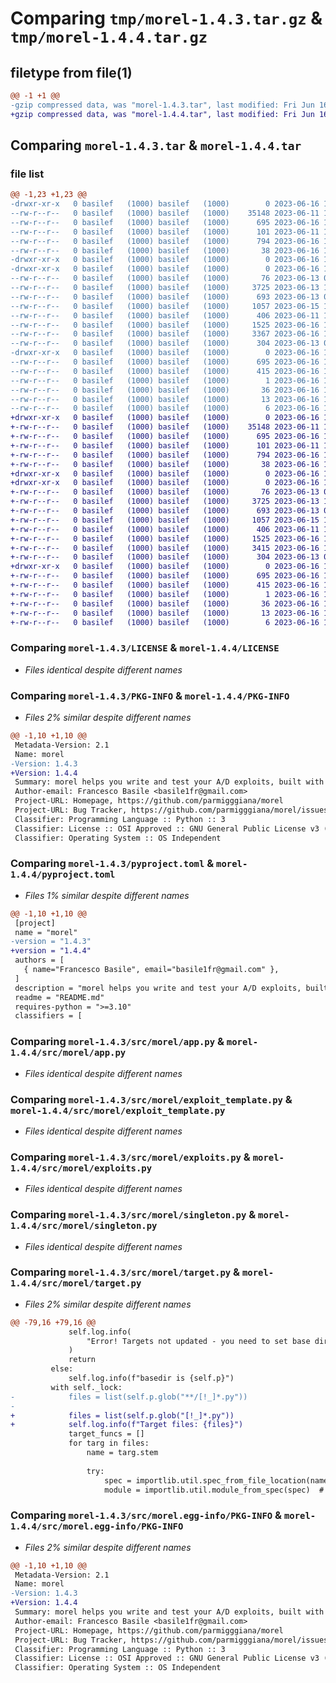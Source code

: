# Comparing `tmp/morel-1.4.3.tar.gz` & `tmp/morel-1.4.4.tar.gz`

## filetype from file(1)

```diff
@@ -1 +1 @@
-gzip compressed data, was "morel-1.4.3.tar", last modified: Fri Jun 16 19:39:30 2023, max compression
+gzip compressed data, was "morel-1.4.4.tar", last modified: Fri Jun 16 19:48:36 2023, max compression
```

## Comparing `morel-1.4.3.tar` & `morel-1.4.4.tar`

### file list

```diff
@@ -1,23 +1,23 @@
-drwxr-xr-x   0 basilef   (1000) basilef   (1000)        0 2023-06-16 19:39:30.688250 morel-1.4.3/
--rw-r--r--   0 basilef   (1000) basilef   (1000)    35148 2023-06-11 10:50:26.000000 morel-1.4.3/LICENSE
--rw-r--r--   0 basilef   (1000) basilef   (1000)      695 2023-06-16 19:39:30.687250 morel-1.4.3/PKG-INFO
--rw-r--r--   0 basilef   (1000) basilef   (1000)      101 2023-06-11 11:30:40.000000 morel-1.4.3/README.md
--rw-r--r--   0 basilef   (1000) basilef   (1000)      794 2023-06-16 19:38:58.000000 morel-1.4.3/pyproject.toml
--rw-r--r--   0 basilef   (1000) basilef   (1000)       38 2023-06-16 19:39:30.688250 morel-1.4.3/setup.cfg
-drwxr-xr-x   0 basilef   (1000) basilef   (1000)        0 2023-06-16 19:39:30.685250 morel-1.4.3/src/
-drwxr-xr-x   0 basilef   (1000) basilef   (1000)        0 2023-06-16 19:39:30.686250 morel-1.4.3/src/morel/
--rw-r--r--   0 basilef   (1000) basilef   (1000)       76 2023-06-13 07:59:42.000000 morel-1.4.3/src/morel/__init__.py
--rw-r--r--   0 basilef   (1000) basilef   (1000)     3725 2023-06-13 10:51:58.000000 morel-1.4.3/src/morel/app.py
--rw-r--r--   0 basilef   (1000) basilef   (1000)      693 2023-06-13 08:50:20.000000 morel-1.4.3/src/morel/exploit_template.py
--rw-r--r--   0 basilef   (1000) basilef   (1000)     1057 2023-06-15 13:11:55.000000 morel-1.4.3/src/morel/exploits.py
--rw-r--r--   0 basilef   (1000) basilef   (1000)      406 2023-06-11 14:53:08.000000 morel-1.4.3/src/morel/logger.py
--rw-r--r--   0 basilef   (1000) basilef   (1000)     1525 2023-06-16 17:07:04.000000 morel-1.4.3/src/morel/singleton.py
--rw-r--r--   0 basilef   (1000) basilef   (1000)     3367 2023-06-16 19:38:08.000000 morel-1.4.3/src/morel/target.py
--rw-r--r--   0 basilef   (1000) basilef   (1000)      304 2023-06-13 08:11:32.000000 morel-1.4.3/src/morel/target_template.py
-drwxr-xr-x   0 basilef   (1000) basilef   (1000)        0 2023-06-16 19:39:30.687250 morel-1.4.3/src/morel.egg-info/
--rw-r--r--   0 basilef   (1000) basilef   (1000)      695 2023-06-16 19:39:30.000000 morel-1.4.3/src/morel.egg-info/PKG-INFO
--rw-r--r--   0 basilef   (1000) basilef   (1000)      415 2023-06-16 19:39:30.000000 morel-1.4.3/src/morel.egg-info/SOURCES.txt
--rw-r--r--   0 basilef   (1000) basilef   (1000)        1 2023-06-16 19:39:30.000000 morel-1.4.3/src/morel.egg-info/dependency_links.txt
--rw-r--r--   0 basilef   (1000) basilef   (1000)       36 2023-06-16 19:39:30.000000 morel-1.4.3/src/morel.egg-info/entry_points.txt
--rw-r--r--   0 basilef   (1000) basilef   (1000)       13 2023-06-16 19:39:30.000000 morel-1.4.3/src/morel.egg-info/requires.txt
--rw-r--r--   0 basilef   (1000) basilef   (1000)        6 2023-06-16 19:39:30.000000 morel-1.4.3/src/morel.egg-info/top_level.txt
+drwxr-xr-x   0 basilef   (1000) basilef   (1000)        0 2023-06-16 19:48:36.915536 morel-1.4.4/
+-rw-r--r--   0 basilef   (1000) basilef   (1000)    35148 2023-06-11 10:50:26.000000 morel-1.4.4/LICENSE
+-rw-r--r--   0 basilef   (1000) basilef   (1000)      695 2023-06-16 19:48:36.915536 morel-1.4.4/PKG-INFO
+-rw-r--r--   0 basilef   (1000) basilef   (1000)      101 2023-06-11 11:30:40.000000 morel-1.4.4/README.md
+-rw-r--r--   0 basilef   (1000) basilef   (1000)      794 2023-06-16 19:48:13.000000 morel-1.4.4/pyproject.toml
+-rw-r--r--   0 basilef   (1000) basilef   (1000)       38 2023-06-16 19:48:36.915536 morel-1.4.4/setup.cfg
+drwxr-xr-x   0 basilef   (1000) basilef   (1000)        0 2023-06-16 19:48:36.913536 morel-1.4.4/src/
+drwxr-xr-x   0 basilef   (1000) basilef   (1000)        0 2023-06-16 19:48:36.914537 morel-1.4.4/src/morel/
+-rw-r--r--   0 basilef   (1000) basilef   (1000)       76 2023-06-13 07:59:42.000000 morel-1.4.4/src/morel/__init__.py
+-rw-r--r--   0 basilef   (1000) basilef   (1000)     3725 2023-06-13 10:51:58.000000 morel-1.4.4/src/morel/app.py
+-rw-r--r--   0 basilef   (1000) basilef   (1000)      693 2023-06-13 08:50:20.000000 morel-1.4.4/src/morel/exploit_template.py
+-rw-r--r--   0 basilef   (1000) basilef   (1000)     1057 2023-06-15 13:11:55.000000 morel-1.4.4/src/morel/exploits.py
+-rw-r--r--   0 basilef   (1000) basilef   (1000)      406 2023-06-11 14:53:08.000000 morel-1.4.4/src/morel/logger.py
+-rw-r--r--   0 basilef   (1000) basilef   (1000)     1525 2023-06-16 17:07:04.000000 morel-1.4.4/src/morel/singleton.py
+-rw-r--r--   0 basilef   (1000) basilef   (1000)     3415 2023-06-16 19:47:39.000000 morel-1.4.4/src/morel/target.py
+-rw-r--r--   0 basilef   (1000) basilef   (1000)      304 2023-06-13 08:11:32.000000 morel-1.4.4/src/morel/target_template.py
+drwxr-xr-x   0 basilef   (1000) basilef   (1000)        0 2023-06-16 19:48:36.915536 morel-1.4.4/src/morel.egg-info/
+-rw-r--r--   0 basilef   (1000) basilef   (1000)      695 2023-06-16 19:48:36.000000 morel-1.4.4/src/morel.egg-info/PKG-INFO
+-rw-r--r--   0 basilef   (1000) basilef   (1000)      415 2023-06-16 19:48:36.000000 morel-1.4.4/src/morel.egg-info/SOURCES.txt
+-rw-r--r--   0 basilef   (1000) basilef   (1000)        1 2023-06-16 19:48:36.000000 morel-1.4.4/src/morel.egg-info/dependency_links.txt
+-rw-r--r--   0 basilef   (1000) basilef   (1000)       36 2023-06-16 19:48:36.000000 morel-1.4.4/src/morel.egg-info/entry_points.txt
+-rw-r--r--   0 basilef   (1000) basilef   (1000)       13 2023-06-16 19:48:36.000000 morel-1.4.4/src/morel.egg-info/requires.txt
+-rw-r--r--   0 basilef   (1000) basilef   (1000)        6 2023-06-16 19:48:36.000000 morel-1.4.4/src/morel.egg-info/top_level.txt
```

### Comparing `morel-1.4.3/LICENSE` & `morel-1.4.4/LICENSE`

 * *Files identical despite different names*

### Comparing `morel-1.4.3/PKG-INFO` & `morel-1.4.4/PKG-INFO`

 * *Files 2% similar despite different names*

```diff
@@ -1,10 +1,10 @@
 Metadata-Version: 2.1
 Name: morel
-Version: 1.4.3
+Version: 1.4.4
 Summary: morel helps you write and test your A/D exploits, built with Milkman compatibility in mind
 Author-email: Francesco Basile <basile1fr@gmail.com>
 Project-URL: Homepage, https://github.com/parmigggiana/morel
 Project-URL: Bug Tracker, https://github.com/parmigggiana/morel/issues
 Classifier: Programming Language :: Python :: 3
 Classifier: License :: OSI Approved :: GNU General Public License v3 (GPLv3)
 Classifier: Operating System :: OS Independent
```

### Comparing `morel-1.4.3/pyproject.toml` & `morel-1.4.4/pyproject.toml`

 * *Files 1% similar despite different names*

```diff
@@ -1,10 +1,10 @@
 [project]
 name = "morel"
-version = "1.4.3"
+version = "1.4.4"
 authors = [
   { name="Francesco Basile", email="basile1fr@gmail.com" },
 ]
 description = "morel helps you write and test your A/D exploits, built with Milkman compatibility in mind"
 readme = "README.md"
 requires-python = ">=3.10"
 classifiers = [
```

### Comparing `morel-1.4.3/src/morel/app.py` & `morel-1.4.4/src/morel/app.py`

 * *Files identical despite different names*

### Comparing `morel-1.4.3/src/morel/exploit_template.py` & `morel-1.4.4/src/morel/exploit_template.py`

 * *Files identical despite different names*

### Comparing `morel-1.4.3/src/morel/exploits.py` & `morel-1.4.4/src/morel/exploits.py`

 * *Files identical despite different names*

### Comparing `morel-1.4.3/src/morel/singleton.py` & `morel-1.4.4/src/morel/singleton.py`

 * *Files identical despite different names*

### Comparing `morel-1.4.3/src/morel/target.py` & `morel-1.4.4/src/morel/target.py`

 * *Files 2% similar despite different names*

```diff
@@ -79,16 +79,16 @@
             self.log.info(
                 "Error! Targets not updated - you need to set base directory with Targets.setBaseDir(targets_directory)"
             )
             return
         else:
             self.log.info(f"basedir is {self.p}")
         with self._lock:
-            files = list(self.p.glob("**/[!_]*.py"))
-
+            files = list(self.p.glob("[!_]*.py"))
+            self.log.info(f"Target files: {files}")
             target_funcs = []
             for targ in files:
                 name = targ.stem
 
                 try:
                     spec = importlib.util.spec_from_file_location(name, targ.resolve())
                     module = importlib.util.module_from_spec(spec)  # type: ignore
```

### Comparing `morel-1.4.3/src/morel.egg-info/PKG-INFO` & `morel-1.4.4/src/morel.egg-info/PKG-INFO`

 * *Files 2% similar despite different names*

```diff
@@ -1,10 +1,10 @@
 Metadata-Version: 2.1
 Name: morel
-Version: 1.4.3
+Version: 1.4.4
 Summary: morel helps you write and test your A/D exploits, built with Milkman compatibility in mind
 Author-email: Francesco Basile <basile1fr@gmail.com>
 Project-URL: Homepage, https://github.com/parmigggiana/morel
 Project-URL: Bug Tracker, https://github.com/parmigggiana/morel/issues
 Classifier: Programming Language :: Python :: 3
 Classifier: License :: OSI Approved :: GNU General Public License v3 (GPLv3)
 Classifier: Operating System :: OS Independent
```

